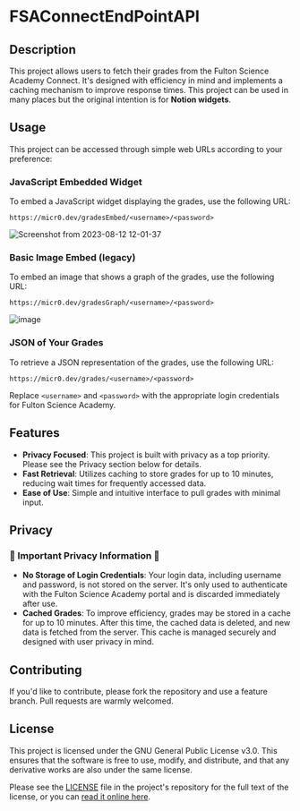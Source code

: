 # FSAConnectEndPointAPI

## Description

This project allows users to fetch their grades from the Fulton Science Academy Connect. It's designed with efficiency in mind and implements a caching mechanism to improve response times. This project can be used in many places but the original intention is for **Notion widgets**.

## Usage

This project can be accessed through simple web URLs according to your preference:

### JavaScript Embedded Widget
To embed a JavaScript widget displaying the grades, use the following URL:
```
https://micr0.dev/gradesEmbed/<username>/<password>
```
![Screenshot from 2023-08-12 12-01-37](https://github.com/MiraslauKavaliou/FSAConnectEndPointAPI/assets/26364458/e913e68e-fbb1-4ddb-989f-550ff0a97ed1)

### Basic Image Embed (legacy)
To embed an image that shows a graph of the grades, use the following URL:
```
https://micr0.dev/gradesGraph/<username>/<password>
```
![image](https://github.com/MiraslauKavaliou/FSAConnectEndPointAPI/assets/26364458/394edad7-11af-410a-a1c1-2cee40795684)

### JSON of Your Grades
To retrieve a JSON representation of the grades, use the following URL:
```
https://micr0.dev/grades/<username>/<password>
```
Replace `<username>` and `<password>` with the appropriate login credentials for Fulton Science Academy.

## Features

- **Privacy Focused**: This project is built with privacy as a top priority. Please see the Privacy section below for details.
- **Fast Retrieval**: Utilizes caching to store grades for up to 10 minutes, reducing wait times for frequently accessed data.
- **Ease of Use**: Simple and intuitive interface to pull grades with minimal input.

## Privacy

### 🚨 Important Privacy Information 🚨

- **No Storage of Login Credentials**: Your login data, including username and password, is not stored on the server. It's only used to authenticate with the Fulton Science Academy portal and is discarded immediately after use.
- **Cached Grades**: To improve efficiency, grades may be stored in a cache for up to 10 minutes. After this time, the cached data is deleted, and new data is fetched from the server. This cache is managed securely and designed with user privacy in mind.

## Contributing

If you'd like to contribute, please fork the repository and use a feature branch. Pull requests are warmly welcomed.

## License

This project is licensed under the GNU General Public License v3.0. This ensures that the software is free to use, modify, and distribute, and that any derivative works are also under the same license.

Please see the [LICENSE](LICENSE) file in the project's repository for the full text of the license, or you can [read it online here](https://www.gnu.org/licenses/gpl-3.0.en.html).
